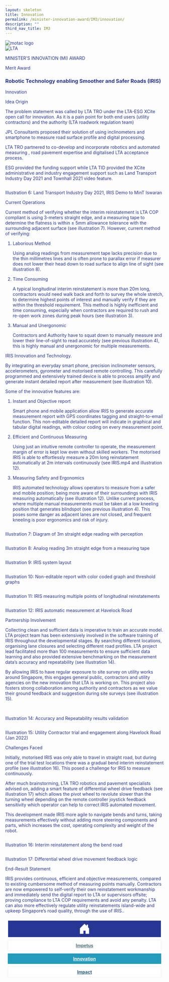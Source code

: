 ```yaml
---
layout: skeleton
title: Innovation
permalink: /minister-innovation-award/IM3/innovation/
description: ""
third_nav_title: IM3
---
```

 <style type="text/css">
   .text-pri {
     color: #273592;
   }

   .nav-tabs {
     border-bottom: none !important;
     overflow: hidden !important;
   }

   .nav-link {
     margin: 8px !important;
     border-radius: 0px !important;
     font-weight: 700 !important;
     padding: 0.5rem 2.8rem !important;
   }

   .link-home {
     border: 1px solid #eee !important;
     color: #fff !important;
     background: rgb(39, 54, 149) !important;
     display: flex;
     justify-content: center;
     align-items: center;
   }

   .link-project {
     border: 1px solid #eee !important;
     color: rgb(83, 114, 122) !important;
     background-color: #fff !important;
     display: flex;
     justify-content: center;
     align-items: center;
   }

   .link-project.active {
     border: none !important;
     color: #fff !important;
     background: rgb(41, 115, 144) !important;
   }

   .link-solution {
     border: 1px solid #eee !important;
     color: rgb(69, 148, 145) !important;
     background-color: #fff !important;
     display: flex;
     justify-content: center;
     align-items: center;
   }

   .link-solution.active {
     border: none !important;
     color: #fff !important;
     background: rgb(34, 155, 189) !important;
   }

   .link-impact {
     border: 1px solid #eee !important;
     color: rgb(41, 95, 120) !important;
     background-color: #fff !important;
     display: flex;
     justify-content: center;
     align-items: center;
   }

   .link-impact.active {
     border: none !important;
     color: #fff !important;
     background: rgb(10, 91, 142) !important;
   }
 </style>
 <div class="container-fluid py-5 card-bg text-pri my-5">
   <div class="row">
     <div class="col-sm-12 pt-4 pb-3 text-center">
       <img src="/images/Logos/MOTAC_header.png" alt="motac logo" class="img-fluid" />
     </div>
   </div>
   <div class="row border border-4 border-info">
     <div class="col-sm-4 py-3 text-center d-flex flex-column align-items-center justify-content-center">
       <img src="/images/Logos/LTA.png" class="img-fluid" alt="LTA" />
     </div>
     <div class="col-sm-8 py-3 text-center bg-primary d-flex justify-content-center flex-column aligin-items-center">
       <p class="mb-1 text-light font-weight-bold raleway-font"> MINISTER’S INNOVATION (MI) AWARD </p>
       <p class="mb-0 distinguished-award">Merit Award</p>
     </div>
   </div>
   <div class="row">
     <div class="col-12 py-3">
       <h3 class="text-center font-weight-bold"> Robotic Technology enabling Smoother and Safer Roads (IRIS) </h3>
     </div>
     <div class="col-sm-12 text-center py-2 my-2 bg-heading">
       <p class="mb-0 h3 font-weight-bold text-uppercase text-light"> Innovation </p>
     </div>
     <div class="col-sm-12">
       <div class="row py-2">
         <div class="col-sm-8 p-2">
           <p class="font-weight-bold mb-2">Idea Origin</p>
           <p class="mb-2"> The problem statement was called by LTA TRO under the LTA-ESG XCite open call for innovation. As it is a pain point for both end users (utility contractors) and the authority (LTA roadwork regulation team) </p>
           <p class="mb-2"> JPL Consultants proposed their solution of using inclinometers and smartphone to measure road surface profile and digital processing. </p>
           <p class="mb-2"> LTA TRO partnered to co-develop and incorporate robotics and automated measuring , road pavement expertise and digitalised LTA acceptance process. </p>
           <p class="mb-2"> ESG provided the funding support while LTA TID provided the XCite administrative and industry engagement support such as Land Transport Industry Day 2021 and Townhall 2021 video feature. </p>
         </div>
         <div class="col-sm-4 py-2 text-center">
           <img src="/images/MI/IM3/[illustration 6] IRIS Demo to MinT Iswaran.webp" class="img-fluid mb-3" alt="" />
           <p class="mb-3 font-weight-light"> Illustration 6: Land Transport Industry Day 2021, IRIS Demo to MinT Iswaran </p>
         </div>
         <div class="col-sm-8 p-2">
           <p class="font-weight-bold mb-2">Current Operations</p>
           <p class="mb-2"> Current method of verifying whether the interim reinstatement is LTA COP compliant is using 3-meters straight edge, and a measuring tape to determine the flatness is within ± 5mm allowance tolerance with the surrounding adjacent surface (see illustration 7). However, current method of verifying: </p>
           <ol>
             <li>
               <p class="font-weight-bold mb-2">Laborious Method</p>
               <p class="mb-2"> Using analog readings from measurement tape lacks precision due to the thin millimetres lines and is often prone to parallax error if measurer does not lower their head down to road surface to align line of sight (see illustration 8). </p>
             </li>
             <li>
               <p class="font-weight-bold mb-2">Time Consuming</p>
               <p class="mb-2"> A typical longitudinal interim reinstatement is more than 20m long, contractors would need walk back and forth to survey the whole stretch, to determine highest points of interest and manually verify if they are within the threshold requirement. This method is highly inefficient and time consuming, especially when contractors are required to rush and re-open work zones during peak hours (see illustration 3). </p>
             </li>
             <li>
               <p class="font-weight-bold mb-2">Manual and Unergonomic</p>
               <p class="mb-2"> Contractors and Authority have to squat down to manually measure and lower their line-of-sight to read accurately (see previous illustration 4), this is highly manual and unergonomic for multiple measurements. </p>
             </li>
           </ol>
           <p class="font-weight-bold mb-2"> IRIS Innovation and Technology. </p>
           <p class="mb-2"> By integrating an everyday smart phone, precision inclinometer sensors, accelerometers, gyrometer and motorised remote controlling. This carefully programmed and extensively trained device is able to process amplify and generate instant detailed report after measurement (see illustration 10). </p>
           <p class="mb-2">Some of the innovative features are:</p>
           <ol>
             <li>
               <p class="font-weight-bold mb-2"> Instant and Objective report </p>
               <p class="mb-2"> Smart phone and mobile application allow IRIS to generate accurate measurement report with GPS coordinates tagging and straight-to-email function. This non-editable detailed report will indicate in graphical and tabular digital readings, with colour coding on every measurement point. </p>
             </li>
             <li>
               <p class="font-weight-bold mb-2"> Efficient and Continuous Measuring </p>
               <p class="mb-2"> Using just an intuitive remote controller to operate, the measurement margin of error is kept low even without skilled workers. The motorised IRIS is able to effortlessly measure a 20m long reinstatement automatically at 2m intervals continuously (see IRIS.mp4 and illustration 12). </p>
             </li>
             <li>
               <p class="font-weight-bold mb-2"> Measuring Safety and Ergonomics </p>
               <p class="mb-2"> IRIS automated technology allows operators to measure from a safer and mobile position; being more aware of their surroundings with IRIS measuring automatically (see illustration 12). Unlike current process, where multiple manual measurements must be taken at a low kneeling position that generates blindspot (see previous illustration 4). This poses some danger as adjacent lanes are not closed, and frequent kneeling is poor ergonomics and risk of injury. </p>
             </li>
           </ol>
         </div>
         <div class="col-sm-4 py-2 text-center">
           <img src="/images/MI/IM3/[illustration 7] Diagram of 3m straight edge reading.png" class="img-fluid mb-3" alt="" />
           <p class="mb-3 font-weight-light"> Illustration 7: Diagram of 3m straight edge reading with perception </p>
           <img src="/images/MI/IM3/[illustration 8] Analog reading of 3m straight edge.jpg" class="img-fluid mb-3" alt="" />
           <p class="mb-3 font-weight-light"> Illustration 8: Analog reading 3m straight edge from a measuring tape </p>
           <img src="/images/MI/IM3/[illustration 9] IRIS system layout.png" class="img-fluid mb-3" alt="" />
           <p class="mb-3 font-weight-light"> Illustration 9: IRIS system layout </p>
           <img src="/images/MI/IM3/[illustration 10] Non-editable report.PNG" class="img-fluid mb-3" alt="" />
           <p class="mb-3 font-weight-light"> Illustration 10: Non-editable report with color coded graph and threshold graphs </p>
           <img src="/images/MI/IM3/[illustration 11] IRIS measuring multiple points.png" class="img-fluid mb-3" alt="" />
           <p class="mb-3 font-weight-light"> Illustration 11: IRIS measuring multiple points of longitudinal reinstatements </p>
           <img src="/images/MI/IM3/[Illustration 12] IRIS measurement at Havelock Road.PNG" class="img-fluid mb-3" alt="" />
           <p class="mb-3 font-weight-light"> Illustration 12: IRIS automatic measurement at Havelock Road </p>
         </div>
         <div class="col-sm-8 p-2">
           <p class="font-weight-bold mb-2">Partnership Involvement</p>
           <p class="mb-2"> Collecting clean and sufficient data is imperative to train an accurate model. LTA project team has been extensively involved in the software training of IRIS throughout the developmental stages. By searching different locations, organising lane closures and selecting different road profiles. LTA project lead facilitated more than 100 measurements to ensure sufficient data learning and also provided extensive benchmarking on the measurement data’s accuracy and repeatability (see illustration 14). </p>
           <p class="mb-2"> By allowing IRIS to have regular exposure to site survey on utility works around Singapore, this engages general public, contractors and utility agencies on the new innovation that LTA is working on. This project also fosters strong collaboration among authority and contractors as we value their ground feedback and suggestion during site surveys (see illustration 15). </p>
         </div>
         <div class="col-sm-4 py-2 text-center">
           <img src="/images/MI/IM3/il-13.png" class="img-fluid mb-3" alt="" />
           <img src="/images/MI/IM3/[illustration 14] Accurate and Repeatability.png" class="img-fluid mb-3" alt="" />
           <p class="mb-3 font-weight-light"> Illustration 14: Accuracy and Repeatability results validation </p>
           <img src="/images/MI/IM3/[illustration 15] Utility Contractor trial and engagement.jpg" class="img-fluid mb-3" alt="" />
           <p class="mb-3 font-weight-light"> Illustration 15: Utility Contractor trial and engagement along Havelock Road (Jan 2022) </p>
         </div>
         <div class="col-sm-8 p-2">
           <p class="font-weight-bold mb-2">Challenges Faced</p>
           <p class="mb-2"> Initially, motorised IRIS was only able to travel in straight road, but during one of the trial test locations there was a gradual bend interim reinstatement profile (see illustration 16). This posed a challenge for IRIS to measure continuously. </p>
           <p class="mb-2"> After much brainstorming, LTA TRO robotics and pavement specialists advised on, adding a smart feature of differential wheel drive feedback (see illustration 17) which allows the pivot wheel to revolute slower than the turning wheel depending on the remote controller joystick feedback sensitivity which operator can help to correct IRIS automated movement. </p>
           <p class="mb-2"> This development made IRIS more agile to navigate bends and turns, taking measurements effectively without adding more steering components and parts, which increases the cost, operating complexity and weight of the robot. </p>
         </div>
         <div class="col-sm-4 py-2 text-center">
           <img src="/images/MI/IM3/[Illustration 16] Interim reinstatement along the bend road.jpg" class="img-fluid mb-3" alt="" />
           <p class="mb-3 font-weight-light"> Illustration 16: Interim reinstatement along the bend road </p>
           <img src="/images/MI/IM3/[Illustration 17] Differential wheel drive movement logic.png" class="img-fluid mb-3" alt="" />
           <p class="mb-3 font-weight-light"> Illustration 17: Differential wheel drive movement feedback logic </p>
         </div>
       </div>
     </div>
   </div>
   <div class="row">
     <div class="col-sm-12 text-center py-2 my-2 bg-heading">
       <p class="mb-0 h3 font-weight-bold text-uppercase text-light"> End-Result Statement </p>
     </div>
     <div class="col-sm-12 py-2">
       <p class="mb-0 font-weight-bold text-pri"> IRIS provides continuous, efficient and objective measurements, compared to existing cumbersome method of measuring points manually. Contractors are now empowered to self-verify their own reinstatement workmanship and immediately send the digital report to LTA or supervisors offsite; proving compliance to LTA COP requirements and avoid any penalty. LTA can also more effectively regulate utility reinstatements island-wide and upkeep Singapore’s road quality, through the use of IRIS.. </p>
     </div>
   </div>
   <nav>
     <div class="nav nav-tabs nav-fill" id="nav-tab" role="tablist">
       <a class="nav-link text-uppercase link-home text-decoration-none" id="nav-home-tab" href="/minister-innovation-award/IM3/home/">
         <svg xmlns="http://www.w3.org/2000/svg" width="36" height="36" fill="currentColor" class="bi bi-house-door-fill" viewBox="0 0 16 16">
           <path d="M6.5 14.5v-3.505c0-.245.25-.495.5-.495h2c.25 0 .5.25.5.5v3.5a.5.5 0 0 0 .5.5h4a.5.5 0 0 0 .5-.5v-7a.5.5 0 0 0-.146-.354L13 5.793V2.5a.5.5 0 0 0-.5-.5h-1a.5.5 0 0 0-.5.5v1.293L8.354 1.146a.5.5 0 0 0-.708 0l-6 6A.5.5 0 0 0 1.5 7.5v7a.5.5 0 0 0 .5.5h4a.5.5 0 0 0 .5-.5Z" />
         </svg>
       </a>
       <a class="nav-link link-project text-decoration-none" id="nav-project-tab" href="/minister-innovation-award/IM3/impetus/"> Impetus </a>
       <a class="nav-link active link-solution text-decoration-none" id="nav-solution-tab" href="/minister-innovation-award/IM3/innovation/"> Innovation</a>
       <a class="nav-link link-impact text-decoration-none" id="nav-impact-tab" href="/minister-innovation-award/IM3/impact/"> Impact</a>
     </div>
   </nav>
 </div>